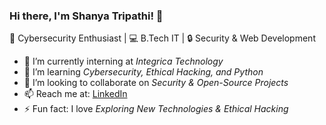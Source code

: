 ### Hi there, I'm Shanya Tripathi! 👋  
🚀 Cybersecurity Enthusiast | 💻 B.Tech IT | 🔒 Security & Web Development  

- 🔭 I’m currently interning at *Integrica Technology*  
- 🌱 I’m learning *Cybersecurity, Ethical Hacking, and Python*  
- 👯 I’m looking to collaborate on *Security & Open-Source Projects*  
- 📫 Reach me at: [LinkedIn](https://www.linkedin.com/in\shanya-tripathi)  
- ⚡ Fun fact: I love *Exploring New Technologies & Ethical Hacking*  
